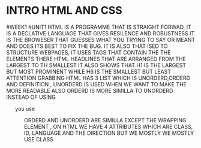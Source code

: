# INTRO HTML AND CSS
#WEEK1
#UNIT1
HTML IS A PROGRAMME THAT IS STRAIGHT FORWAD, IT IS A DECLATIVE LANGUAGE THAT GIVES RESILENCE AND ROBUSTNESS.IT IS THE BROWESER THAT GUESSES WHAT YOU TRYING TO SAY OR MEANT AND DOES ITS BEST TO FIX THE BUG.
IT IS ALSO THAT ISED TO STRUCTURE WEBPAGES, IT USES TAGS THAT CONTAIN THE THE ELEMENTS 
THERE HTML HEADLINES THAT ARE ARRANGED FROM THE LARGEST TO TH SMALLEST IT ALSO SHOWS THAT H1 IS THE LARGEST BUT MOST PROMINENT WHILE H6 IS THE SMALLEST BUT LEAST ATTENTION GRABBING
HTML HAS 3 LIST WHICH IS UNORDERD,ORDERD AND DEFINITION , UNORDERD IS USED WHEN WE WANT TO MAKE THE MORE READABLE ALSO ORDERD IS MORE SIMILLA TO UNORDERD INSTEAD OF USING <ul> you use <ol> ORDERD AND UNORDERD ARE SIMILLA EXCEPT THE WRAPPING ELEMENT , ON HTML WE HAVE 4 ATTRIBUTES WHICH ARE CLASS, ID, LANGUAGE AND THE DIRECTION BUT WE MOSTLY WE MOSTLY USE CLASS
